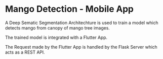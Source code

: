 # Mango Detection - Mobile App


A Deep Sematic Segmentation Architechture is used to train a model which detects mango from canopy of mango tree images.

The trained model is integrated with a Flutter App.

The Request made by the Flutter App is handled by the Flask Server which acts as a REST API.
